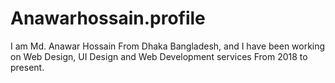 # Anawarhossain.profile
I am Md. Anawar Hossain From Dhaka Bangladesh, and I have been working on Web Design, UI Design and Web Development services From 2018 to present.
